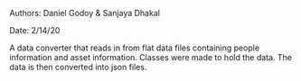 Authors: Daniel Godoy & Sanjaya Dhakal

Date: 2/14/20

A data converter that reads in from flat data files containing people information and asset information. Classes were made to hold the data. The data is then converted into json files.
